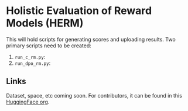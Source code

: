 # Holistic Evaluation of Reward Models (HERM)

This will hold scripts for generating scores and uploading results.
Two primary scripts need to be created:
1. `run_c_rm.py`:
2. `run_dpo_rm.py`:

## Links
Dataset, space, etc coming soon.
For contributors, it can be found in this [HuggingFace org](https://huggingface.co/ai2-rlhf-collab).

